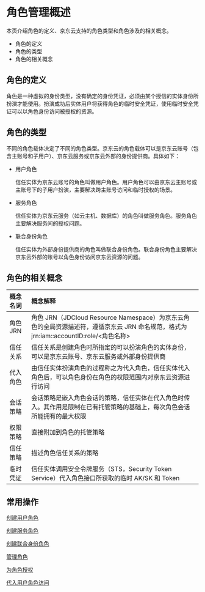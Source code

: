 # 角色管理概述

本页介绍角色的定义、京东云支持的角色类型和角色涉及的相关概念。

- 角色的定义
- 角色的类型
- 角色的相关概念

## 角色的定义

角色是一种虚拟的身份类型，没有确定的身份凭证，必须由某个授信的实体身份所扮演才能使用。扮演成功后实体用户将获得角色的临时安全凭证，使用临时安全凭证可以以角色身份访问被授权的资源。


## 角色的类型

不同的角色载体决定了不同的角色类型。京东云的角色载体可以是京东云账号（包含主账号和子用户）、京东云服务或京东云外部的身份提供商。具体如下：

- 用户角色  

  信任实体为京东云账号的角色叫做用户角色。用户角色可以由京东云主账号或主账号下的子用户扮演，主要解决跨主账号访问和临时授权的场景。

- 服务角色  

  信任实体为京东云服务（如云主机、数据库）的角色叫做服务角色。服务角色主要解决服务间的授权问题。

- 联合身份角色  

  信任实体为外部身份提供商的角色叫做联合身份角色。联合身份角色主要解决京东云外部的账号以角色身份访问京东云资源的问题。

## 角色的相关概念

| 概念名词 | 概念解释                                                     |
| :------- | :----------------------------------------------------------- |
| 角色 JRN | 角色 JRN（JDCloud Resource Namespace）为京东云角色的全局资源描述符，遵循京东云 JRN 命名规范，格式为 jrn:iam::accountID:role/<角色名称> |
| 信任关系 | 信任关系是创建角色时所指定的可以扮演角色的实体身份，可以是京东云账号、京东云服务或外部身份提供商 |
| 代入角色 | 由信任实体扮演角色的过程称之为代入角色，信任实体代入角色后，可以角色身份在角色的权限范围内对京东云资源进行访问 |
| 会话策略 | 会话策略是嵌入角色会话的策略，信任实体在代入角色时传入。其作用是限制在已有托管策略的基础上，每次角色会话所能拥有的最大权限 |
| 权限策略 | 直接附加到角色的托管策略                                     |
| 信任策略 | 描述角色信任关系的策略                                       |
| 临时凭证 | 信任实体调用安全令牌服务（STS，Security Token Service）代入角色接口所获取的临时 AK/SK 和 Token |

## 常用操作

[创建用户角色](../../../../../documentation/Management/IAM/Operation-manual/Role-management/create-role/createuserrole.md)

[创建服务角色](../../../../../documentation/Management/IAM/Operation-manual/Role-management/create-role/createservicerole.md)

[创建联合身份角色](../../../../../documentation/Management/IAM/Operation-manual/Role-management/create-role/createfederatedrole.md)

[管理角色](../../../../../documentation/Management/IAM/Operation-manual/Role-management/modify-role.md)

[为角色授权](../../../../../documentation/Management/IAM/Operation-manual/Role-management/attach-policy.md)

[代入用户角色访问](../../../../../documentation/Management/IAM/Operation-manual/Role-management/switch-role.md)

